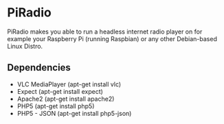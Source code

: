PiRadio
=======
PiRadio makes you able to run a headless internet radio player on for example your Raspberry Pi (running Raspbian) or any other Debian-based Linux Distro.

## Dependencies
* VLC MediaPlayer (apt-get install vlc)
* Expect (apt-get install expect)
* Apache2 (apt-get install apache2)
* PHP5 (apt-get install php5)
* PHP5 - JSON (apt-get install php5-json)
